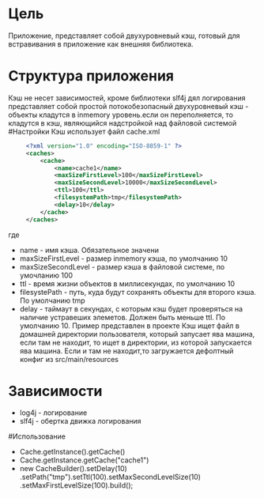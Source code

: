 # Цель
Приложение, представляет собой двухуровневый кэш, готовый для встравивания в приложение как внешняя библиотека.

# Структура приложения

Кэш не несет зависимостей, кроме библиотеки slf4j дял логирования
представляет собой простой потокобезопасный двухуровневый кэш - объекты кладутся в inmemory уровень.если он
 переполняется, то кладутся в кэш, являющийся надстройкой над  файловой системой
 #Настройки
 Кэш использует файл cache.xml


```xml
     <?xml version="1.0" encoding="ISO-8859-1" ?>
     <caches>
         <cache>
             <name>cache1</name>
             <maxSizeFirstLevel>100</maxSizeFirstLevel>
             <maxSizeSecondLevel>10000</maxSizeSecondLevel>
             <ttl>100</ttl>
             <filesystemPath>tmp</filesystemPath>
             <delay>10</delay>
         </cache>
     </caches>
```


где
* name - имя кэша. Обязательное значени
* maxSizeFirstLevel - размер inmemory кэша, по умолчанию 10
* maxSizeSecondLevel - размер кэша в файловой системе, по умочланию 100
* ttl - время жизни объектов в миллисекундах, по умолчанию 10
* filesystePath - путь, куда будут сохранять объекты для второго кэша. По умолчанию tmp
* delay - таймаут в секундах, с которым кэш будет проверяться на наличие устравеших элеметов. Должен быть
      меньше ttl. По умолчанию 10.
 Пример представлен в проекте
 Кэш ищет файл в домашней директории пользователя, который запусает ява машина, если там не находит, то ищет
 в директории, из которой запускается ява машина. Если и там не находит,то загружается дефолтный конфиг из src/main/resources
 # Зависимости
  * log4j - логирование
  * slf4j - обертка движка логирования

  #Использование
 * Cache.getInstance().getCache()
 * Cache.getInstance.getCache("cache1")
 * new CacheBuilder().setDelay(10)
  .setPath("tmp").setTtl(100).setMaxSecondLevelSize(10)
  .setMaxFirstLevelSize(100).build();
